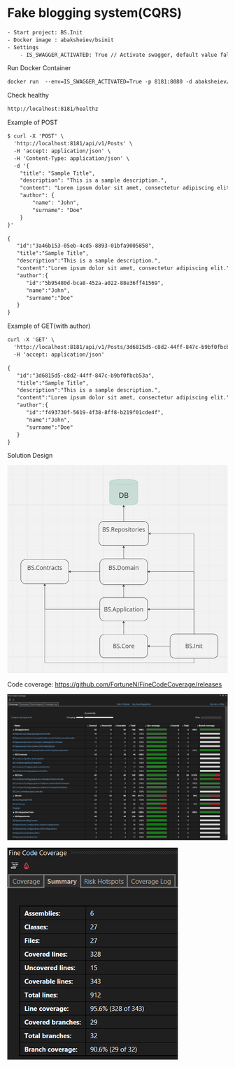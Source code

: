 # Fake blogging system(CQRS)

```html
- Start project: BS.Init 
- Docker image : abaksheiev/bsinit
- Settings
	- IS_SWAGGER_ACTIVATED: True // Activate swagger, default value false

```

Run Docker Container
```html
docker run  --env=IS_SWAGGER_ACTIVATED=True -p 8181:8080 -d abaksheiev/bsinit:latest
```

Check healthy
```html
http://localhost:8181/healthz
```

Example of POST
```html
$ curl -X 'POST' \
  'http://localhost:8181/api/v1/Posts' \
  -H 'accept: application/json' \
  -H 'Content-Type: application/json' \
  -d '{
    "title": "Sample Title",
    "description": "This is a sample description.",
    "content": "Lorem ipsum dolor sit amet, consectetur adipiscing elit.",
    "author": {
        "name": "John",
        "surname": "Doe"
    }
}'
```

```html
{
   "id":"3a46b153-05eb-4cd5-8893-01bfa9005858",
   "title":"Sample Title",
   "description":"This is a sample description.",
   "content":"Lorem ipsum dolor sit amet, consectetur adipiscing elit.",
   "author":{
      "id":"5b95480d-bca8-452a-a022-88e36ff41569",
      "name":"John",
      "surname":"Doe"
   }
}
```

Example of GET(with author)

```html
curl -X 'GET' \
  'http://localhost:8181/api/v1/Posts/3d6815d5-c8d2-44ff-847c-b9bf0fbcb53a?ai=true' \
  -H 'accept: application/json'
```

```html
{
   "id":"3d6815d5-c8d2-44ff-847c-b9bf0fbcb53a",
   "title":"Sample Title",
   "description":"This is a sample description.",
   "content":"Lorem ipsum dolor sit amet, consectetur adipiscing elit.",
   "author":{
      "id":"f493730f-5619-4f38-8ff8-b219f01cde4f",
      "name":"John",
      "surname":"Doe"
   }
}
```
Solution Design 

![Coverage](https://github.com/abaksheiev/BS/blob/master/imgs/Design.png)

Code coverage: https://github.com/FortuneN/FineCodeCoverage/releases

![Coverage](https://github.com/abaksheiev/BS/blob/master/imgs/Coverage.png)

![Summary](https://github.com/abaksheiev/BS/blob/master/imgs/Summary.png)

